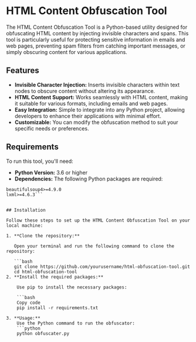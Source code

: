 # HTML Content Obfuscation Tool

The HTML Content Obfuscation Tool is a Python-based utility designed for obfuscating HTML content by injecting invisible characters and spans. This tool is particularly useful for protecting sensitive information in emails and web pages, preventing spam filters from catching important messages, or simply obscuring content for various applications. 

## Features

- **Invisible Character Injection:** Inserts invisible characters within text nodes to obscure content without altering its appearance.
- **HTML Content Support:** Works seamlessly with HTML content, making it suitable for various formats, including emails and web pages.
- **Easy Integration:** Simple to integrate into any Python project, allowing developers to enhance their applications with minimal effort.
- **Customizable:** You can modify the obfuscation method to suit your specific needs or preferences.

## Requirements

To run this tool, you'll need:

- **Python Version:** 3.6 or higher
- **Dependencies:** The following Python packages are required:

```plaintext
beautifulsoup4>=4.9.0
lxml>=4.6.3```


## Installation

Follow these steps to set up the HTML Content Obfuscation Tool on your local machine:

1. **Clone the repository:**

   Open your terminal and run the following command to clone the repository:

   ```bash
   git clone https://github.com/yourusername/html-obfuscation-tool.git
   cd html-obfuscation-tool
2. **Install the required packages:**

    Use pip to install the necessary packages:

    ```bash
    Copy code
    pip install -r requirements.txt

3. **Usage:**
    Use the Python command to run the obfuscator:
    ```python
    python obfuscater.py
